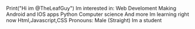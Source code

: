 Print("Hi im @TheLeafGuy")
Im interested in:
Web Develoment
Making Android and IOS apps
Python
Computer science
And more
Im learning right now Html,Javascript,CSS
Pronouns: Male (Straight)
Im a student
